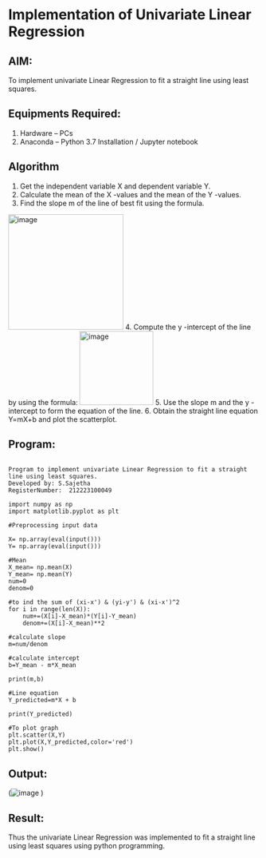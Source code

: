 # Implementation of Univariate Linear Regression
## AIM:
To implement univariate Linear Regression to fit a straight line using least squares.

## Equipments Required:
1. Hardware – PCs
2. Anaconda – Python 3.7 Installation / Jupyter notebook

## Algorithm
1. Get the independent variable X and dependent variable Y.
2. Calculate the mean of the X -values and the mean of the Y -values.
3. Find the slope m of the line of best fit using the formula. 
<img width="231" alt="image" src="https://user-images.githubusercontent.com/93026020/192078527-b3b5ee3e-992f-46c4-865b-3b7ce4ac54ad.png">
4. Compute the y -intercept of the line by using the formula:
<img width="148" alt="image" src="https://user-images.githubusercontent.com/93026020/192078545-79d70b90-7e9d-4b85-9f8b-9d7548a4c5a4.png">
5. Use the slope m and the y -intercept to form the equation of the line.
6. Obtain the straight line equation Y=mX+b and plot the scatterplot.

## Program:
```

Program to implement univariate Linear Regression to fit a straight line using least squares.
Developed by: S.Sajetha
RegisterNumber:  212223100049

import numpy as np
import matplotlib.pyplot as plt

#Preprocessing input data

X= np.array(eval(input()))
Y= np.array(eval(input()))

#Mean
X_mean= np.mean(X)
Y_mean= np.mean(Y)
num=0
denom=0

#to ind the sum of (xi-x') & (yi-y') & (xi-x')^2
for i in range(len(X)):
    num+=(X[i]-X_mean)*(Y[i]-Y_mean)
    denom+=(X[i]-X_mean)**2
    
#calculate slope
m=num/denom

#calculate intercept
b=Y_mean - m*X_mean

print(m,b)

#Line equation
Y_predicted=m*X + b

print(Y_predicted)

#To plot graph
plt.scatter(X,Y)
plt.plot(X,Y_predicted,color='red')
plt.show() 

```

## Output:
(![image](https://github.com/Sajetha13/Find-the-best-fit-line-using-Least-Squares-Method/assets/138849316/23202d41-d4f2-4ddb-9c63-c5f1d327a366)
)


## Result:
Thus the univariate Linear Regression was implemented to fit a straight line using least squares using python programming.
